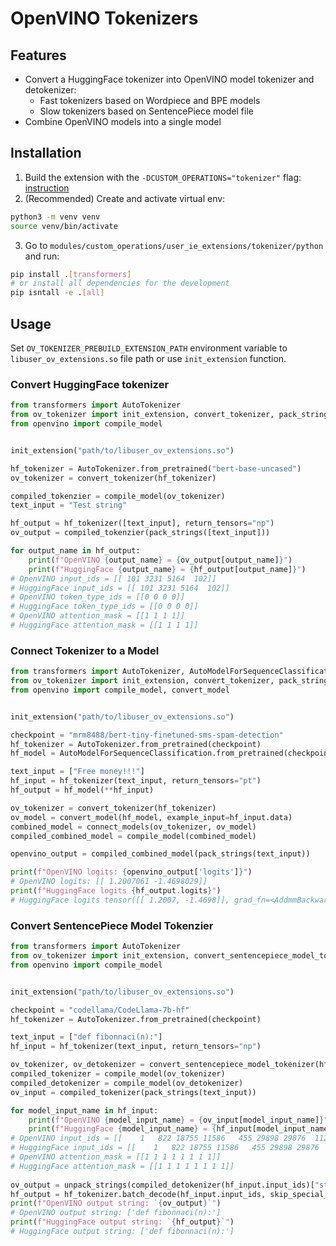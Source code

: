# OpenVINO Tokenizers

## Features

- Convert a HuggingFace tokenizer into OpenVINO model tokenizer and detokenizer:
  - Fast tokenizers based on Wordpiece and BPE models
  - Slow tokenizers based on SentencePiece model file
- Combine OpenVINO models into a single model

## Installation

1. Build the extension with the `-DCUSTOM_OPERATIONS="tokenizer"` flag: [instruction](../../../README.md#build-custom-openvino-operation-extension-library)
2. (Recommended) Create and activate virtual env:
```bash
python3 -m venv venv
source venv/bin/activate
```
3. Go to `modules/custom_operations/user_ie_extensions/tokenizer/python` and run:
```bash
pip install .[transformers] 
# or install all dependencies for the development
pip isntall -e .[all]
```

## Usage

Set `OV_TOKENIZER_PREBUILD_EXTENSION_PATH` environment variable to `libuser_ov_extensions.so` file path
or use `init_extension` function.

### Convert HuggingFace tokenizer

```python
from transformers import AutoTokenizer
from ov_tokenizer import init_extension, convert_tokenizer, pack_strings
from openvino import compile_model


init_extension("path/to/libuser_ov_extensions.so")

hf_tokenizer = AutoTokenizer.from_pretrained("bert-base-uncased")
ov_tokenizer = convert_tokenizer(hf_tokenizer)

compiled_tokenzier = compile_model(ov_tokenizer)
text_input = "Test string"

hf_output = hf_tokenizer([text_input], return_tensors="np")
ov_output = compiled_tokenzier(pack_strings([text_input]))

for output_name in hf_output:
    print(f"OpenVINO {output_name} = {ov_output[output_name]}")
    print(f"HuggingFace {output_name} = {hf_output[output_name]}")
# OpenVINO input_ids = [[ 101 3231 5164  102]]
# HuggingFace input_ids = [[ 101 3231 5164  102]]
# OpenVINO token_type_ids = [[0 0 0 0]]
# HuggingFace token_type_ids = [[0 0 0 0]]
# OpenVINO attention_mask = [[1 1 1 1]]
# HuggingFace attention_mask = [[1 1 1 1]]
```

### Connect Tokenizer to a Model


```python
from transformers import AutoTokenizer, AutoModelForSequenceClassification
from ov_tokenizer import init_extension, convert_tokenizer, pack_strings, connect_models
from openvino import compile_model, convert_model


init_extension("path/to/libuser_ov_extensions.so")

checkpoint = "mrm8488/bert-tiny-finetuned-sms-spam-detection"
hf_tokenizer = AutoTokenizer.from_pretrained(checkpoint)
hf_model = AutoModelForSequenceClassification.from_pretrained(checkpoint)

text_input = ["Free money!!!"]
hf_input = hf_tokenizer(text_input, return_tensors="pt")
hf_output = hf_model(**hf_input)

ov_tokenizer = convert_tokenizer(hf_tokenizer)
ov_model = convert_model(hf_model, example_input=hf_input.data)
combined_model = connect_models(ov_tokenizer, ov_model)
compiled_combined_model = compile_model(combined_model)

openvino_output = compiled_combined_model(pack_strings(text_input))

print(f"OpenVINO logits: {openvino_output['logits']}")
# OpenVINO logits: [[ 1.2007061 -1.4698029]]
print(f"HuggingFace logits {hf_output.logits}")
# HuggingFace logits tensor([[ 1.2007, -1.4698]], grad_fn=<AddmmBackward0>)
```

### Convert SentencePiece Model Tokenzier

```python
from transformers import AutoTokenizer
from ov_tokenizer import init_extension, convert_sentencepiece_model_tokenizer, pack_strings, unpack_strings
from openvino import compile_model


init_extension("path/to/libuser_ov_extensions.so")

checkpoint = "codellama/CodeLlama-7b-hf"
hf_tokenizer = AutoTokenizer.from_pretrained(checkpoint)

text_input = ["def fibonnaci(n):"]
hf_input = hf_tokenizer(text_input, return_tensors="np")

ov_tokenizer, ov_detokenizer = convert_sentencepiece_model_tokenizer(hf_tokenizer, with_decoder=True)
compiled_tokenizer = compile_model(ov_tokenizer)
compiled_detokenizer = compile_model(ov_detokenizer)
ov_input = compiled_tokenizer(pack_strings(text_input))

for model_input_name in hf_input:
    print(f"OpenVINO {model_input_name} = {ov_input[model_input_name]}")
    print(f"HuggingFace {model_input_name} = {hf_input[model_input_name]}")
# OpenVINO input_ids = [[    1   822 18755 11586   455 29898 29876  1125]]
# HuggingFace input_ids = [[    1   822 18755 11586   455 29898 29876  1125]]
# OpenVINO attention_mask = [[1 1 1 1 1 1 1 1]]
# HuggingFace attention_mask = [[1 1 1 1 1 1 1 1]]
    
ov_output = unpack_strings(compiled_detokenizer(hf_input.input_ids)["string_output"])
hf_output = hf_tokenizer.batch_decode(hf_input.input_ids, skip_special_tokens=True)
print(f"OpenVINO output string: `{ov_output}`")
# OpenVINO output string: ['def fibonnaci(n):']
print(f"HuggingFace output string: `{hf_output}`")
# HuggingFace output string: ['def fibonnaci(n):']
```
